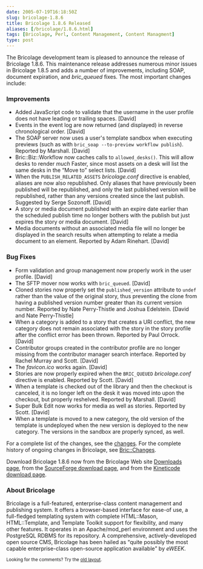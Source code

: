 ```yaml
--- 
date: 2005-07-19T16:18:50Z
slug: bricolage-1.8.6
title: Bricolage 1.8.6 Released
aliases: [/bricolage/1.8.6.html]
tags: [Bricolage, Perl, Content Management, Content Managment]
type: post
---
```


<p>The Bricolage development team is pleased to announce the release of
Bricolage 1.8.6. This maintenance release addresses numerous minor issues in
Bricolage 1.8.5 and adds a number of improvements, including SOAP, document
expiration, and <em>bric_queued</em> fixes. The most important changes
include:</p>

<h3>Improvements</h3>

<ul>
<li>Added JavaScript code to validate that the username in the user profile does not have leading or trailing spaces.
[David]</li>

<li>Events in the event log are now returned (and displayed) in reverse
chronological order. [David]</li>

<li>The SOAP server now uses a user's template sandbox when executing previews
(such as with <code>bric_soap --to-preview workflow publish</code>). Reported
by Marshall. [David]</li>

<li>Bric::Biz::Workflow now caches calls to <code>allowed_desks()</code>. This
will allow desks to render <i>much</i> Faster, since most assets on a desk
will list the same desks in the <q>Move to</q> select lists. [David]</li>

<li>When the <code>PUBLISH_RELATED_ASSETS</code> <em>bricolage.conf</em>
directive is enabled, aliases are now also republished. Only aliases that have
previously been published will be republished, and only the last published
version will be republished, rather than any versions created since the last
publish. Suggested by Serge Sozonoff. [David]</li>

<li>A story or media document published with an expire date earlier than the
scheduled publish time no longer bothers with the publish but just expires the
story or media document. [David]</li>

<li>Media documents without an associated media file will no longer be
displayed in the search results when attempting to relate a media document to
an element. Reported by Adam Rinehart. [David]</li>
</ul>

<h3>Bug Fixes</h3>

<ul>
<li>Form validation and group management now properly work in the user
profile. [David]</li>

<li>The SFTP mover now works with <code>bric_queued</code>. [David]</li>

<li>Cloned stories now properly set the <code>published_version</code>
attribute to <code>undef</code> rather than the value of the original story,
thus preventing the clone from having a published version number greater than
its current version number. Reported by Nate Perry-Thistle and Joshua
Edelstein. [David and Nate Perry-Thistle]</li>

<li>When a category is added to a story that creates a URI conflict, the new
category does not remain associated with the story in the story profile after
the conflict error has been thrown. Reported by Paul Orrock. [David]</li>

<li>Contributor groups created in the contributor profile are no longer
missing from the contributor manager search interface. Reported by Rachel
Murray and Scott. [David]</li>

<li>The <em>favicon.ico</em> works again. [David]</li>

<li>Stories are now properly expired when
the <code>BRIC_QUEUED</code> <em>bricolage.conf</em> directive is enabled.
Reported by Scott. [David]</li>

<li>When a template is checked out of the library and then the checkout is
canceled, it is no longer left on the desk it was moved into upon the
checkout, but properly reshelved. Reported by Marshall. [David]</li>

<li>Super Bulk Edit now works for media as well as stories. Reported by Scott.
[David]</li>

<li>When a template is moved to a new category, the old version of the
template is undeployed when the new version is deployed to the new category.
The versions in the sandbox are properly synced, as well.</li>
</ul>

<p>For a complete list of the changes, see the <a
href="http://www.bricolage.cc/news/announce/changes/bricolage-1.8.6/">changes</a>.
For the complete history of ongoing changes in Bricolage, see <a
href="http://www.bricolage.cc/docs/api/current/Bric::Changes">Bric::Changes</a>.</p>

<p>Download Bricolage 1.8.6 now from the Bricolage Web site <a
href="http://www.bricolage.cc/downloads/">Downloads page</a>, from the <a
href="http://sourceforge.net/project/showfiles.php?group_id=34789">SourceForge
download page</a>, and from the <a
href="http://www.kineticode.com/bricolage/index2.html">Kineticode download
page</a>.</p>

<h3>About Bricolage</h3>

<p>Bricolage is a full-featured, enterprise-class content management and
publishing system. It offers a browser-based interface for ease-of use, a
full-fledged templating system with complete HTML::Mason, HTML::Template, and
Template Toolkit support for flexibility, and many other features. It operates
in an Apache/mod_perl environment and uses the PostgreSQL RDBMS for its
repository. A comprehensive, actively-developed open source CMS, Bricolage has
been hailed as <q>quite possibly the most capable enterprise-class open-source
application available</q> by <i>eWEEK</i>.</p>

<p class="past"><small>Looking for the comments? Try the <a rel="nofollow" href="//past.justatheory.com/bricolage/1.8.6.html">old layout</a>.</small></p>


